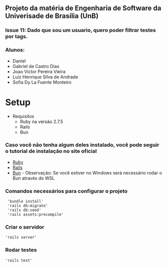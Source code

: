 ## Projeto da matéria de Engenharia de Software da Univerisade de Brasília (UnB)
### **Issue 11: Dado que sou um usuario, quero poder filtrar testes por tags.**

### Alunos:
- Daniel
- Gabriel de Castro Dias
- Joao Victor Pereira Vieira
- Luiz Henrique Silva de Andrade
- Sofia Dy La Fuente Monteiro


# Setup

- Requisítos
    - Ruby na versão 2.7.5
    - Rails
    - Bun
 
### Caso você não tenha algum deles instalado, você pode seguir o tutorial de instalação no site oficial
- [Ruby](https://www.ruby-lang.org/)
- [Rails](https://rubyonrails.org/)
- [Bun](https://bun.sh/) - Observação: Se você estiver no Windows será necessário rodar o Bun através do WSL


### Comandos necessários para configurar o projeto
     'bundle install'
     'rails db:migrate'
     'rails db:seed'
     'rails assets:precompile'

### Criar o servidor
    'rails server'

### Rodar testes
    'rails test'
    

